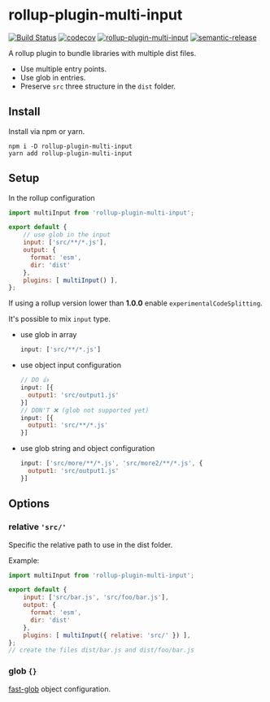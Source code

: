 # rollup-plugin-multi-input

[![Build Status](https://travis-ci.org/alfredosalzillo/rollup-plugin-multi-input.svg?branch=master)](https://travis-ci.org/alfredosalzillo/rollup-plugin-multi-input)
[![codecov](https://codecov.io/gh/alfredosalzillo/rollup-plugin-multi-input/branch/master/graph/badge.svg)](https://codecov.io/gh/alfredosalzillo/rollup-plugin-multi-input)
[![rollup-plugin-multi-input](https://img.shields.io/badge/plugin-v0.2-blue.svg)](https://www.npmjs.com/package/rollup-plugin-multi-input)
[![semantic-release](https://img.shields.io/badge/%20%20%F0%9F%93%A6%F0%9F%9A%80-semantic--release-e10079.svg)](https://github.com/semantic-release/semantic-release)

A rollup plugin to bundle libraries with multiple dist files.

* Use multiple entry points.
* Use glob in entries.
* Preserve `src` three structure in the `dist` folder.

## Install
Install via npm or yarn.
```
npm i -D rollup-plugin-multi-input
yarn add rollup-plugin-multi-input
```
## Setup
In the rollup configuration
```js
import multiInput from 'rollup-plugin-multi-input';

export default {
    // use glob in the input
    input: ['src/**/*.js'],
    output: {
      format: 'esm',
      dir: 'dist'
    },
    plugins: [ multiInput() ],
};
```
If using a rollup version lower than **1.0.0**
enable `experimentalCodeSplitting`.

It's possible to mix `input` type.
* use glob in array
    ```js
    input: ['src/**/*.js']
    ```
* use object input configuration
    ```js
    // DO 👍
    input: [{
      output1: 'src/output1.js'
    }]
    // DON'T ❌ (glob not supported yet)
    input: [{
      output1: 'src/**/*.js'
    }]
    ```
* use glob string and object configuration
    ```js
    input: ['src/more/**/*.js', 'src/more2/**/*.js', {
      output1: 'src/output1.js'
    }]
   ```

## Options

### relative `'src/'`
Specific the relative path to use in the dist folder.

Example:
```js
import multiInput from 'rollup-plugin-multi-input';

export default {
    input: ['src/bar.js', 'src/foo/bar.js'],
    output: {
      format: 'esm',
      dir: 'dist'
    },
    plugins: [ multiInput({ relative: 'src/' }) ],
};
// create the files dist/bar.js and dist/foo/bar.js
```
 
### glob `{}`
[fast-glob](https://github.com/mrmlnc/fast-glob) object configuration.
